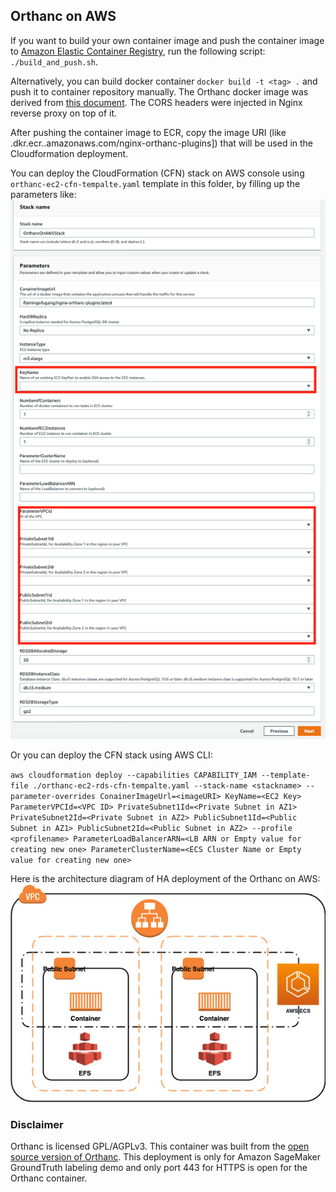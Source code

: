 
## Orthanc on AWS 

If you want to build your own container image and push the container image to [Amazon Elastic Container Registry](https://aws.amazon.com/ecr/), run the following script: `./build_and_push.sh`. 

Alternatively, you can build docker container `docker build -t <tag> .` and push it to container repository manually. The Orthanc docker image was derived from [this document](https://book.orthanc-server.com/users/docker.html). The CORS headers were injected in Nginx reverse proxy on top of it.

After pushing the container image to ECR, copy the image URI (like <AWS Account ID>.dkr.ecr.<AWS Region>.amazonaws.com/nginx-orthanc-plugins]) that will be used in the Cloudformation deployment.

You can deploy the CloudFormation (CFN) stack on AWS console using `orthanc-ec2-cfn-tempalte.yaml` template in this folder, by filling up the parameters like:   
![this](../Figures/CFNdeployment.png) 

Or you can deploy the CFN stack using AWS CLI:

`aws cloudformation deploy --capabilities CAPABILITY_IAM --template-file ./orthanc-ec2-rds-cfn-tempalte.yaml --stack-name <stackname> --parameter-overrides ConainerImageUrl=<imageURI> KeyName=<EC2 Key> ParameterVPCId=<VPC ID> PrivateSubnet1Id=<Private Subnet in AZ1> PrivateSubnet2Id=<Private Subnet in AZ2> PublicSubnet1Id=<Public Subnet in AZ1> PublicSubnet2Id=<Public Subnet in AZ2> --profile <profilename> ParameterLoadBalancerARN=<LB ARN or Empty value for creating new one> ParameterClusterName=<ECS Cluster Name or Empty value for creating new one>`

Here is the architecture diagram of HA deployment of the Orthanc on AWS:  
![diagram](../Figures/orthanc-on-aws.jpg) 

### Disclaimer

Orthanc is licensed GPL/AGPLv3. This container was built from the [open source version of Orthanc](https://github.com/jodogne/OrthancDocker). This deployment is only for Amazon SageMaker GroundTruth labeling demo and only port 443 for HTTPS is open for the Orthanc container. 
